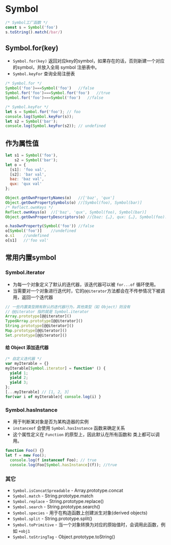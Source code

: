 # Symbol

```js
/* Symbol工厂函数 */
const s = Symbol('foo')
s.toString().match(/bar/)
```

## Symbol.for(key)

- `Symbol.for(key)` 返回对应key的symbol，如果存在的话，否则新建一个对应的symbol，并放入全局 symbol 注册表中。
- `Symbol.keyFor` 查询全局注册表

```js
/* Symbol.for */
Symbol('foo')===Symbol('foo')	//false
Symbol.for('foo')===Symbol.for('foo')	//true
Symbol.for('foo')===Symbol('foo')	//false

/* Symbol.keyFor */
let s = Symbol.for('foo'); // foo
console.log(Symbol.keyFor(s));
let s2 = Symbol('bar'); 
console.log(Symbol.keyFor(s2)); // undefined
```

## 作为属性值

```js
let s1 = Symbol('foo'),
	s2 = Symbol('bar');
let o = {
  [s1]: 'foo val',
  [s2]: 'bar val',
  baz: 'baz val',
  qux: 'qux val'
};

Object.getOwnPropertyNames(o)	//['baz', 'qux']
Object.getOwnPropertySymbols(o)	//[Symbol(foo), Symbol(bar)]
/* Reflect.ownKeys */
Reflect.ownKeys(o)	//['baz', 'qux', Symbol(foo), Symbol(bar)]
Object.getOwnPropertyDescriptors(o)	//{baz: {…}, qux: {…}, Symbol(foo): {…}, Symbol(bar): {…}}

o.hasOwnProperty(Symbol('foo'))	//false
o[Symbol('foo')]	//undefined
o.s1	//undefined
o[s1]	//'foo val'
```

## 常用内置symbol

### Symbol.iterator

- 为每一个对象定义了默认的迭代器，该迭代器可以被 `for...of` 循环使用。
- 当需要对一个对象进行迭代时，它的`@@iterator`方法都会在不传参情况下被调用，返回一个迭代器

```js
// 一些内置类型拥有默认的迭代器行为，其他类型（如 Object）则没有
// @@iterator 指的就是 Symbol.iterator 
Array.prototype[@@iterator]()
TypedArray.prototype[@@iterator]()
String.prototype[@@iterator]()
Map.prototype[@@iterator]()
Set.prototype[@@iterator]()
```

#### 给 Object 添加迭代器

```js
/* 自定义迭代器 */
var myIterable = {}
myIterable[Symbol.iterator] = function* () {
  yield 1;
  yield 2;
  yield 3;
};
[...myIterable] // [1, 2, 3]
for(var i of myIterable){ console.log(i) }
```



### Symbol.hasInstance

- 用于判断某对象是否为某构造器的实例
- `instanceof` 会使用 `Symbol.hasInstance` 函数来确定关系
- 这个属性定义在 `Function` 的原型上，因此默认在所有函数和 类上都可以调用。

```js
function Foo() {}
let f = new Foo();
  console.log(f instanceof Foo); // true
  console.log(Foo[Symbol.hasInstance](f)); //true
```



### 其它

- `Symbol.isConcatSpreadable` - Array.prototype.concat
- `Symbol.match` - String.prototype.match
- `Symbol.replace` - String.prototype.replace()
- `Symbol.search` - String.prototype.search()
- `Symbol.species` - 用于在构造函数上创建派生对象(derived objects)
- `Symbol.split` - String.prototype.split()
- `Symbol.toPrimitive` - 当一个对象转换为对应的原始值时，会调用此函数，例如 `+obj1`
- `Symbol.toStringTag` - Object.prototype.toString()



